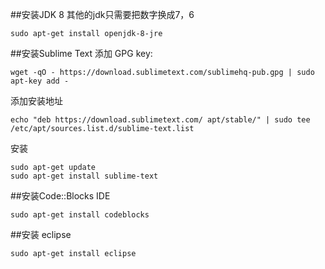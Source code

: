 ##安装JDK 8
其他的jdk只需要把数字换成7，6
```
sudo apt-get install openjdk-8-jre
```
##安装Sublime Text
添加 GPG key:
```
wget -qO - https://download.sublimetext.com/sublimehq-pub.gpg | sudo apt-key add -
```
添加安装地址

```
echo "deb https://download.sublimetext.com/ apt/stable/" | sudo tee /etc/apt/sources.list.d/sublime-text.list
```
安装
```
sudo apt-get update
sudo apt-get install sublime-text
```
##安装Code::Blocks IDE
```
sudo apt-get install codeblocks
```
##安装 eclipse
```
sudo apt-get install eclipse
```

